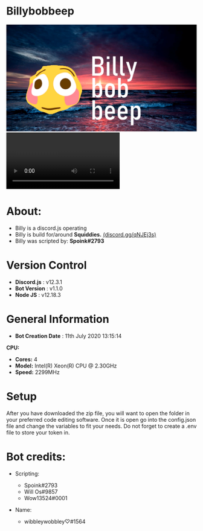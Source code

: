 # Billybobbeep
![](billy.png)
![View full gif](https://images-ext-1.discordapp.net/external/b75d2K9cz3qw-jyMCwp_zzjHkW-Ifonono_yQ3Zpk0s/https/i.imgur.com/t4iZ6wS.mp4)

# About:
- Billy is a discord.js operating 
- Billy is build for/around **Squiddies.** [(discord.gg/qNJEj3s)](https://www.discord.gg/qNJEj3s)
- Billy was scripted by: **Spoink#2793**

# Version Control
- **Discord.js** : v12.3.1
- **Bot Version** : v1.1.0
- **Node JS** : v12.18.3

# General Information
- **Bot Creation Date** : 11th July 2020 13:15:14

**CPU:**
-  **Cores:** 4
-  **Model:** Intel(R) Xeon(R) CPU @ 2.30GHz
-  **Speed:** 2299MHz

# Setup
After you have downloaded the zip file, you will want to open the folder in your preferred code editing software. Once it is open go into the config.json file and change the variables to fit your needs. Do not forget to create a .env file to store your token in.

# Bot credits:
- Scripting:
    * Spoink#2793
    * Will Os#9857
    * Wow13524#0001

- Name:
    * wibbleywobbley♡#1564
